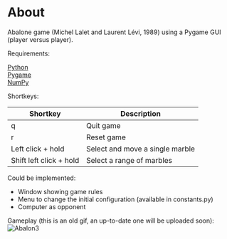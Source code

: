 # About
Abalone game (Michel Lalet and Laurent Lévi, 1989) using a Pygame GUI (player versus player).

Requirements:

[Python](https://www.python.org/)\
[Pygame](https://www.pygame.org/news)\
[NumPy](https://numpy.org/)

Shortkeys:

| Shortkey | Description |
| --- | --- |
| q | Quit game |
| r | Reset game |
| Left click + hold | Select and move a single marble |
| Shift left click + hold | Select a range of marbles |

Could be implemented:
- Window showing game rules
- Menu to change the initial configuration (available in constants.py)
- Computer as opponent

Gameplay (this is an old gif, an up-to-date one will be uploaded soon):
![Abalon3](screenshots/gameplay.gif)
